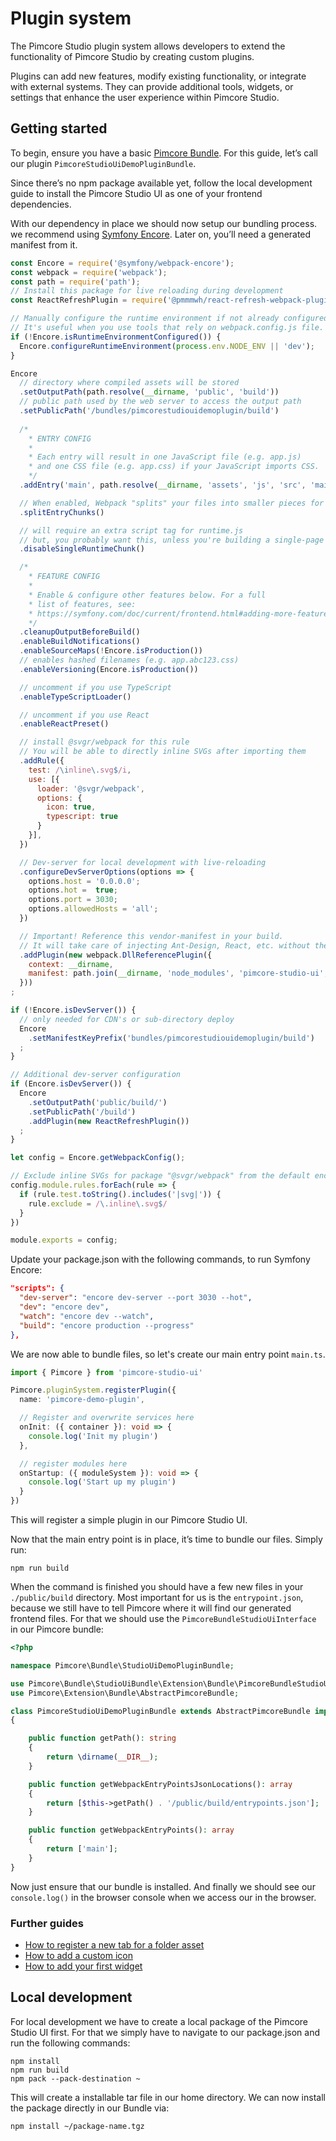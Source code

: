 # Plugin system

The Pimcore Studio plugin system allows developers to extend the functionality of Pimcore Studio by creating custom plugins.

Plugins can add new features, modify existing functionality, or integrate with external systems. They can provide additional tools, widgets, or settings that enhance the user experience within Pimcore Studio.

## Getting started

To begin, ensure you have a basic [Pimcore Bundle](https://pimcore.com/docs/platform/Pimcore/Extending_Pimcore/Bundle_Developers_Guide/). For this guide, let’s call our plugin `PimcoreStudioUiDemoPluginBundle`.

Since there’s no npm package available yet, follow the local development guide to install the Pimcore Studio UI as one of your frontend dependencies.

With our dependency in place we should now setup our bundling process. we recommend using [Symfony Encore](https://symfony.com/doc/current/frontend/encore/installation.html). Later on, you’ll need a generated manifest from it.

``` javascript
const Encore = require('@symfony/webpack-encore');
const webpack = require('webpack');
const path = require('path');
// Install this package for live reloading during development
const ReactRefreshPlugin = require('@pmmmwh/react-refresh-webpack-plugin');

// Manually configure the runtime environment if not already configured yet by the "encore" command.
// It's useful when you use tools that rely on webpack.config.js file.
if (!Encore.isRuntimeEnvironmentConfigured()) {
  Encore.configureRuntimeEnvironment(process.env.NODE_ENV || 'dev');
}

Encore
  // directory where compiled assets will be stored
  .setOutputPath(path.resolve(__dirname, 'public', 'build'))
  // public path used by the web server to access the output path
  .setPublicPath('/bundles/pimcorestudiouidemoplugin/build')
  
  /*
    * ENTRY CONFIG
    *
    * Each entry will result in one JavaScript file (e.g. app.js)
    * and one CSS file (e.g. app.css) if your JavaScript imports CSS.
    */
  .addEntry('main', path.resolve(__dirname, 'assets', 'js', 'src', 'main.ts'))

  // When enabled, Webpack "splits" your files into smaller pieces for greater optimization.
  .splitEntryChunks()

  // will require an extra script tag for runtime.js
  // but, you probably want this, unless you're building a single-page app
  .disableSingleRuntimeChunk()

  /*
    * FEATURE CONFIG
    *
    * Enable & configure other features below. For a full
    * list of features, see:
    * https://symfony.com/doc/current/frontend.html#adding-more-features
    */
  .cleanupOutputBeforeBuild()
  .enableBuildNotifications()
  .enableSourceMaps(!Encore.isProduction())
  // enables hashed filenames (e.g. app.abc123.css)
  .enableVersioning(Encore.isProduction())

  // uncomment if you use TypeScript
  .enableTypeScriptLoader()

  // uncomment if you use React
  .enableReactPreset()

  // install @svgr/webpack for this rule
  // You will be able to directly inline SVGs after importing them
  .addRule({
    test: /\inline\.svg$/i,
    use: [{ 
      loader: '@svgr/webpack', 
      options: { 
        icon: true,
        typescript: true
      } 
    }],
  })

  // Dev-server for local development with live-reloading
  .configureDevServerOptions(options => {
    options.host = '0.0.0.0';
    options.hot =  true;
    options.port = 3030;
    options.allowedHosts = 'all';
  })

  // Important! Reference this vendor-manifest in your build.
  // It will take care of injecting Ant-Design, React, etc. without the need to bundle it in your plugin.
  .addPlugin(new webpack.DllReferencePlugin({
    context: __dirname,
    manifest: path.join(__dirname, 'node_modules', 'pimcore-studio-ui', 'dist', 'vendor',  'vendor-manifest.json')
  }))
;

if (!Encore.isDevServer()) {
  // only needed for CDN's or sub-directory deploy
  Encore
    .setManifestKeyPrefix('bundles/pimcorestudiouidemoplugin/build')
  ;
}

// Additional dev-server configuration
if (Encore.isDevServer()) {
  Encore
    .setOutputPath('public/build/')
    .setPublicPath('/build')
    .addPlugin(new ReactRefreshPlugin())
  ;
}

let config = Encore.getWebpackConfig();

// Exclude inline SVGs for package "@svgr/webpack" from the default encore rule
config.module.rules.forEach(rule => {
  if (rule.test.toString().includes('|svg|')) {
    rule.exclude = /\.inline\.svg$/
  }
})

module.exports = config;
```

Update your package.json with the following commands, to run Symfony Encore:

``` json
"scripts": {
  "dev-server": "encore dev-server --port 3030 --hot",
  "dev": "encore dev",
  "watch": "encore dev --watch",
  "build": "encore production --progress"
},

```

We are now able to bundle files, so let's create our main entry point `main.ts`. 

``` typescript
import { Pimcore } from 'pimcore-studio-ui'

Pimcore.pluginSystem.registerPlugin({
  name: 'pimcore-demo-plugin',

  // Register and overwrite services here
  onInit: ({ container }): void => {
    console.log('Init my plugin')
  },

  // register modules here
  onStartup: ({ moduleSystem }): void => {
    console.log('Start up my plugin')
  }
})

```

This will register a simple plugin in our Pimcore Studio UI.

Now that the main entry point is in place, it’s time to bundle our files. Simply run:

```
npm run build
```

When the command is finished you should have a few new files in your `./public/build` directory. Most important for us is the `entrypoint.json`, because we still have to tell Pimcore where it will find our generated frontend files. For that we should use the `PimcoreBundleStudioUiInterface` in our Pimcore bundle:

``` PHP
<?php

namespace Pimcore\Bundle\StudioUiDemoPluginBundle;

use Pimcore\Bundle\StudioUiBundle\Extension\Bundle\PimcoreBundleStudioUiInterface;
use Pimcore\Extension\Bundle\AbstractPimcoreBundle;

class PimcoreStudioUiDemoPluginBundle extends AbstractPimcoreBundle implements PimcoreBundleStudioUiInterface
{

    public function getPath(): string
    {
        return \dirname(__DIR__);
    }

    public function getWebpackEntryPointsJsonLocations(): array
    {
        return [$this->getPath() . '/public/build/entrypoints.json'];
    }

    public function getWebpackEntryPoints(): array
    {
        return ['main'];
    }
}
```
Now just ensure that our bundle is installed. And finally we should see our `console.log()` in the browser console when we access our in the browser.

### Further guides

- [How to register a new tab for a folder asset](./01_Registration_of_an_Tab.md)
- [How to add a custom icon](./02_Adding_custom_icons.md)
- [How to add your first widget](03_Add_your_first_widget.md)

## Local development

For local development we have to create a local package of the Pimcore Studio UI first. For that we simply have to navigate to our package.json and run the following commands:

```
npm install
npm run build
npm pack --pack-destination ~
```

This will create a installable tar file in our home directory. We can now install the package directly in our Bundle via:

```
npm install ~/package-name.tgz
```
